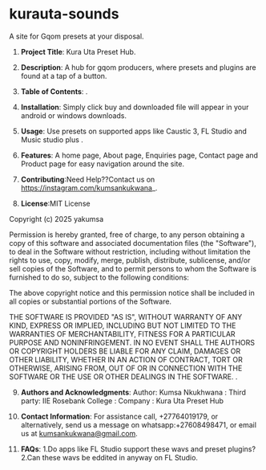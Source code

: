 # kurauta-sounds
A site for Gqom presets at your disposal.
1. **Project Title**: Kura Uta Preset Hub.

2. **Description**: A hub for gqom producers, where presets and plugins are found at a tap of a button.

3. **Table of Contents**: .

4. **Installation**: Simply click buy and downloaded file will appear in your android or windows downloads.

5. **Usage**: Use presets on supported apps like Caustic 3, FL Studio and Music studio plus .

6. **Features**: A home page, About page, Enquiries page, Contact page and Product page for easy navigation around the site.

7. **Contributing**:Need Help??Contact us on https://instagram.com/kumsankukwana_.

8. **License**:MIT License

Copyright (c) 2025 yakumsa

Permission is hereby granted, free of charge, to any person obtaining a copy
of this software and associated documentation files (the "Software"), to deal
in the Software without restriction, including without limitation the rights
to use, copy, modify, merge, publish, distribute, sublicense, and/or sell
copies of the Software, and to permit persons to whom the Software is
furnished to do so, subject to the following conditions:

The above copyright notice and this permission notice shall be included in all
copies or substantial portions of the Software.

THE SOFTWARE IS PROVIDED "AS IS", WITHOUT WARRANTY OF ANY KIND, EXPRESS OR
IMPLIED, INCLUDING BUT NOT LIMITED TO THE WARRANTIES OF MERCHANTABILITY,
FITNESS FOR A PARTICULAR PURPOSE AND NONINFRINGEMENT. IN NO EVENT SHALL THE
AUTHORS OR COPYRIGHT HOLDERS BE LIABLE FOR ANY CLAIM, DAMAGES OR OTHER
LIABILITY, WHETHER IN AN ACTION OF CONTRACT, TORT OR OTHERWISE, ARISING FROM,
OUT OF OR IN CONNECTION WITH THE SOFTWARE OR THE USE OR OTHER DEALINGS IN THE
SOFTWARE. .

9. **Authors and Acknowledgments**: Author: Kumsa Nkukhwana
                                  : Third party: IIE Rosebank College
                                  : Company : Kura Uta Preset Hub

10. **Contact Information**: For assistance call, +27764019179, or alternatively, send us a message on whatsapp:+27608498471, or email us at kumsankukwana@gmail.com.

11. **FAQs**: 1.Do apps like FL Studio support these wavs and preset plugins?
              2.Can these wavs be eddited in anyway on FL Studio.
